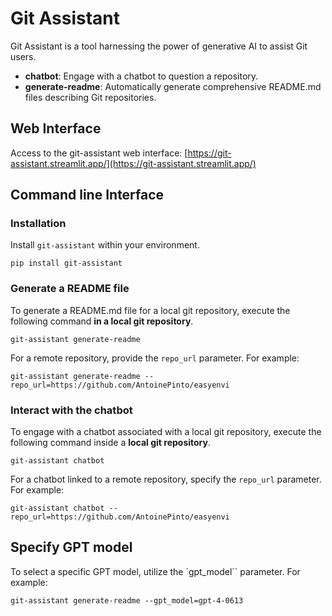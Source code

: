 # Git Assistant

Git Assistant is a tool harnessing the power of generative AI to assist Git users.

*   **chatbot**: Engage with a chatbot to question a repository.
*   **generate-readme**: Automatically generate comprehensive README.md files describing Git repositories.

## Web Interface

Access to the git-assistant web interface: [https://git-assistant.streamlit.app/](https://git-assistant.streamlit.app/)

## Command line Interface

### Installation

Install `git-assistant` within your environment.

```
pip install git-assistant
```

### Generate a README file

To generate a README.md file for a local git repository, execute the following command **in a local git repository**.

```
git-assistant generate-readme
```

For a remote repository, provide the `repo_url` parameter. For example:

```
git-assistant generate-readme --repo_url=https://github.com/AntoinePinto/easyenvi
```

### Interact with the chatbot

To engage with a chatbot associated with a local git repository, execute the following command inside a **local git repository**.

```
git-assistant chatbot
```

For a chatbot linked to a remote repository, specify the `repo_url` parameter. For example:

```
git-assistant chatbot --repo_url=https://github.com/AntoinePinto/easyenvi
```

## Specify GPT model

To select a specific GPT model, utilize the `gpt_model`` parameter. For example:
```
git-assistant generate-readme --gpt_model=gpt-4-0613
```